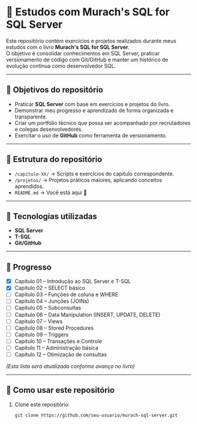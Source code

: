 # 📘 Estudos com Murach's SQL for SQL Server

Este repositório contém exercícios e projetos realizados durante meus estudos com o livro **Murach's SQL for SQL Server**.  
O objetivo é consolidar conhecimentos em SQL Server, praticar versionamento de código com Git/GitHub e manter um histórico de evolução contínua como desenvolvedor SQL.

---

## 🎯 Objetivos do repositório
- Praticar **SQL Server** com base em exercícios e projetos do livro.
- Demonstrar meu progresso e aprendizado de forma organizada e transparente.
- Criar um portfólio técnico que possa ser acompanhado por recrutadores e colegas desenvolvedores.
- Exercitar o uso de **GitHub** como ferramenta de versionamento.

---

## 📂 Estrutura do repositório
- `/capitulo-XX/` → Scripts e exercícios do capítulo correspondente.  
- `/projetos/` → Projetos práticos maiores, aplicando conceitos aprendidos.  
- `README.md` → Você está aqui 🙂

---

## 🚀 Tecnologias utilizadas
- **SQL Server**
- **T-SQL**
- **Git/GitHub**

---

## 📅 Progresso
- [x] Capítulo 01 – Introdução ao SQL Server e T-SQL
- [x] Capítulo 02 – SELECT básico
- [ ] Capítulo 03 – Funções de coluna e WHERE
- [ ] Capítulo 04 – Junções (JOINs)
- [ ] Capítulo 05 – Subconsultas
- [ ] Capítulo 06 – Data Manipulation (INSERT, UPDATE, DELETE)
- [ ] Capítulo 07 – Views
- [ ] Capítulo 08 – Stored Procedures
- [ ] Capítulo 09 – Triggers
- [ ] Capítulo 10 – Transações e Controle
- [ ] Capítulo 11 – Administração básica
- [ ] Capítulo 12 – Otimização de consultas

*(Esta lista será atualizada conforme avanço no livro)*

---

## 📌 Como usar este repositório
1. Clone este repositório:
   ```bash
   git clone https://github.com/seu-usuario/murach-sql-server.git
